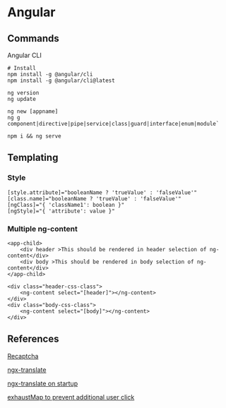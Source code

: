 # Angular

## Commands

Angular CLI

```
# Install
npm install -g @angular/cli
npm install -g @angular/cli@latest

ng version
ng update

ng new [appname]
ng g component|directive|pipe|service|class|guard|interface|enum|module`

npm i && ng serve
```

## Templating

### Style

```
[style.attribute]="booleanName ? 'trueValue' : 'falseValue'"
[class.name]="booleanName ? 'trueValue' : 'falseValue'"
[ngClass]="{ 'className1': boolean }"
[ngStyle]="{ 'attribute': value }"
```

### Multiple ng-content

```
<app-child>
    <div header >This should be rendered in header selection of ng-content</div>
    <div body >This should be rendered in body selection of ng-content</div>
</app-child>
```

```
<div class="header-css-class">
    <ng-content select="[header]"></ng-content>
</div>
<div class="body-css-class">
    <ng-content select="[body]"></ng-content>
</div>
```

## References

[Recaptcha](https://dev.to/rodrigokamada/adding-the-google-recaptcha-v3-to-an-angular-application-kge)

[ngx-translate](https://www.codeandweb.com/babeledit/tutorials/how-to-translate-your-angular-app-with-ngx-translate)

[ngx-translate on startup](https://mcvendrell.medium.com/configuring-ngx-translate-to-load-at-startup-in-angular-1995e7dd6fcc)

[exhaustMap to prevent additional user click](https://stackoverflow.com/questions/63780853/prevent-user-to-click-button-until-service-response-angular-7-rxjs)
